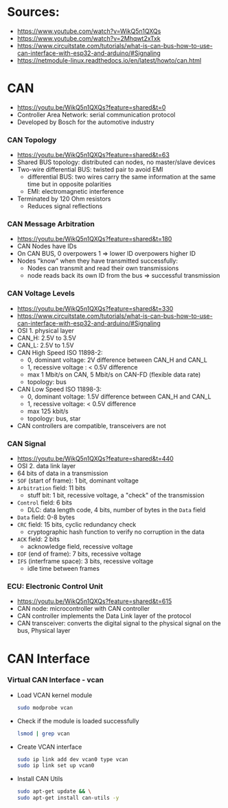 # Sources:

- https://www.youtube.com/watch?v=WikQ5n1QXQs
- https://www.youtube.com/watch?v=2Mhqwt2xTxk
- https://www.circuitstate.com/tutorials/what-is-can-bus-how-to-use-can-interface-with-esp32-and-arduino/#Signaling
- https://netmodule-linux.readthedocs.io/en/latest/howto/can.html

# CAN

- https://youtu.be/WikQ5n1QXQs?feature=shared&t=0
- Controller Area Network: serial communication protocol
- Developed by Bosch for the automotive industry

### CAN Topology

- https://youtu.be/WikQ5n1QXQs?feature=shared&t=63
- Shared BUS topology: distributed can nodes, no master/slave devices
- Two-wire differential BUS: twisted pair to avoid EMI
  - differential BUS: two wires carry the same information at the same time but in opposite polarities
  - EMI: electromagnetic interference
- Terminated by 120 Ohm resistors
  - Reduces signal reflections

### CAN Message Arbitration

- https://youtu.be/WikQ5n1QXQs?feature=shared&t=180
- CAN Nodes have IDs
- On CAN BUS, 0 overpowers 1 => lower ID overpowers higher ID
- Nodes "know" when they have transmitted successfully:
  - Nodes can transmit and read their own transmissions
  - node reads back its own ID from the bus => successful transmission

### CAN Voltage Levels

- https://youtu.be/WikQ5n1QXQs?feature=shared&t=330
- https://www.circuitstate.com/tutorials/what-is-can-bus-how-to-use-can-interface-with-esp32-and-arduino/#Signaling
- OSI 1. physical layer
- CAN_H: 2.5V to 3.5V
- CAN_L: 2.5V to 1.5V
- CAN High Speed ISO 11898-2:
  - 0, dominant voltage: 2V difference between CAN_H and CAN_L
  - 1, recessive voltage : < 0.5V difference
  - max 1 Mbit/s on CAN, 5 Mbit/s on CAN-FD (flexible data rate)
  - topology: bus
- CAN Low Speed ISO 11898-3:
  - 0, dominant voltage: 1.5V difference between CAN_H and CAN_L
  - 1, recessive voltage: < 0.5V difference
  - max 125 kbit/s
  - topology: bus, star
- CAN controllers are compatible, transceivers are not

### CAN Signal

- https://youtu.be/WikQ5n1QXQs?feature=shared&t=440
- OSI 2. data link layer
- 64 bits of data in a transmission
- `SOF` (start of frame): 1 bit, dominant voltage
- `Arbitration` field: 11 bits
  - stuff bit: 1 bit, recessive voltage, a "check" of the transmission
- `Control` field: 6 bits
  - DLC: data length code, 4 bits, number of bytes in the `Data` field
- `Data` field: 0-8 bytes
- `CRC` field: 15 bits, cyclic redundancy check
  - cryptographic hash function to verify no corruption in the data
- `ACK` field: 2 bits
  - acknowledge field, recessive voltage
- `EOF` (end of frame): 7 bits, recessive voltage
- `IFS` (interframe space): 3 bits, recessive voltage
  - idle time between frames

### ECU: Electronic Control Unit

- https://youtu.be/WikQ5n1QXQs?feature=shared&t=615
- CAN node: microcontroller with CAN controller
- CAN controller implements the Data Link layer of the protocol
- CAN transceiver: converts the digital signal to the physical signal on the bus, Physical layer

# CAN Interface

### Virtual CAN Interface - vcan

- Load VCAN kernel module
  ```bash
  sudo modprobe vcan
  ```
- Check if the module is loaded successfully
  ```bash
  lsmod | grep vcan
  ```
- Create VCAN interface
  ```bash
  sudo ip link add dev vcan0 type vcan
  sudo ip link set up vcan0
  ```

- Install CAN Utils
  ```bash
  sudo apt-get update && \
  sudo apt-get install can-utils -y
  ```
  